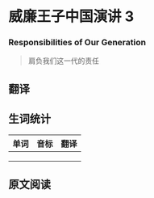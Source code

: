 # 威廉王子中国演讲 3
### Responsibilities of Our Generation
>肩负我们这一代的责任

## 翻译

## 生词统计
| 单词 | 音标 | 翻译 |
|-|-|-|
|  |  |  |
|  |  |  |
|  |  |  |

## 原文阅读